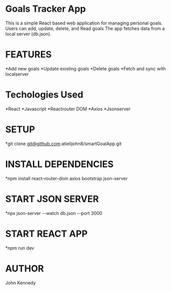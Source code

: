  # Goals Tracker App

 This is a simple React based web application for managing personal goals. Users can add, update, delete, and Read goals The app fetches data from a local server (db.json).


 # FEATURES
 
 *Add new goals
 *Update existing goals
 *Delete goals
 *Fetch and sync with localserver

 # Techologies Used
 *React
 *Javascript
 *Reactrouter DOM
 *Axios
 *Jsonserver

 # SETUP 
*git clone git@github.com:atielijohn8/smartGoalApp.git
   # INSTALL DEPENDENCIES
*npm install react-router-dom axios bootstrap json-server

  # START JSON SERVER
  *npx json-server --watch db.json --port 3000

  # START REACT APP
  *npm run dev

  # AUTHOR 
  John Kennedy

